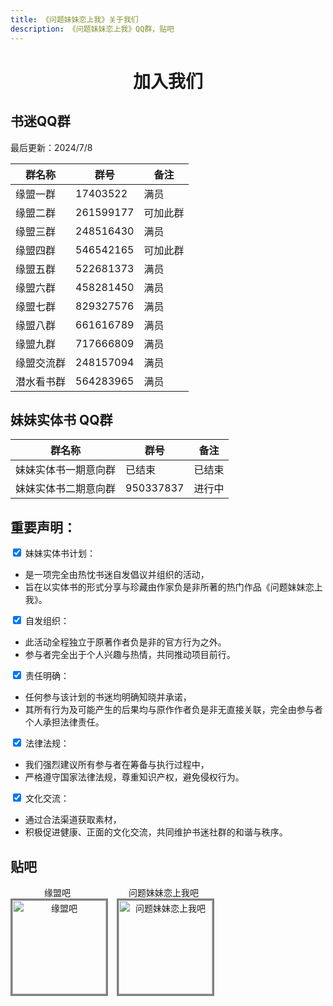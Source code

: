 ```yaml
---
title: 《问题妹妹恋上我》关于我们
description: 《问题妹妹恋上我》QQ群，贴吧
---
```


# <center>加入我们 </center> 

## 书迷QQ群
最后更新：2024/7/8

| 群名称                 | 群号              | 备注       |
|----------------------|---------------|------------|
| 缘盟一群               | 17403522     |  满员  |
| 缘盟二群               | 261599177    | 可加此群   |
| 缘盟三群               | 248516430     | 满员       |
| 缘盟四群               | 546542165    |     可加此群        |
| 缘盟五群               | 522681373    |    满员        |
| 缘盟六群               | 458281450    |    满员        |
| 缘盟七群               | 829327576    | 满员   |
| 缘盟八群               | 661616789    |    满员        |
| 缘盟九群               | 717666809    | 满员   |
| 缘盟交流群             | 248157094    |     满员       |
| 潜水看书群             | 564283965    | 满员       |

## 妹妹实体书 QQ群

| 群名称         | 群号         | 备注                      |
|--------------|------------|------------------------|
| 妹妹实体书一期意向群 | 已结束  | 已结束      |
| 妹妹实体书二期意向群 | 950337837   | 进行中      |

<div id="declaration">
   <h2>重要声明：</h2>
  <form id="declarationForm">
    <label>
      <input type="checkbox" name="declaration" value="bookPlan" checked> 妹妹实体书计划：<br>
      <ul>
        <li>是一项完全由热忱书迷自发倡议并组织的活动，</li>
        <li>旨在以实体书的形式分享与珍藏由作家负是非所著的热门作品《问题妹妹恋上我》。</li>
      </ul>
    </label>
    <label>
      <input type="checkbox" name="declaration" value="organize" checked> 自发组织：<br>
      <ul>
        <li>此活动全程独立于原著作者负是非的官方行为之外。</li>
        <li>参与者完全出于个人兴趣与热情，共同推动项目前行。</li>
      </ul>
    </label>
    <label>
      <input type="checkbox" name="declaration" value="responsibility" checked> 责任明确：<br>
      <ul>
        <li>任何参与该计划的书迷均明确知晓并承诺，</li>
        <li>其所有行为及可能产生的后果均与原作作者负是非无直接关联，完全由参与者个人承担法律责任。</li>
      </ul>
    </label>
    <label>
      <input type="checkbox" name="declaration" value="law" checked> 法律法规：<br>
      <ul>
        <li>我们强烈建议所有参与者在筹备与执行过程中，</li>
        <li>严格遵守国家法律法规，尊重知识产权，避免侵权行为。</li>
      </ul>
    </label>
    <label>
      <input type="checkbox" name="declaration" value="culture" checked> 文化交流：<br>
      <ul>
        <li>通过合法渠道获取素材，</li>
        <li>积极促进健康、正面的文化交流，共同维护书迷社群的和谐与秩序。</li>
      </ul>
    </label>
  </form>
</div>


## 贴吧

<div style="display: flex; align-items: flex-start;">
  <div style="margin-right: 20px; text-align: center;">
    <div>缘盟吧</div>
    <a href="http://tieba.baidu.com/" style="display: block; width: 150px; height: 150px;">
      <img src="/ymb.jpg" alt="缘盟吧" style="width: 100%; height: 100%; object-fit: cover; border: 3px solid gray;">
    </a>
  </div>
  <div style="text-align: center;">
    <div>问题妹妹恋上我吧</div>
    <a href="http://tieba.baidu.com/" style="display: block; width: 150px; height: 150px;">
      <img src="/wtmmlsw.jpg" alt="问题妹妹恋上我吧" style="width: 100%; height: 100%; object-fit: cover; border: 3px solid gray;">
    </a>
  </div>
</div>